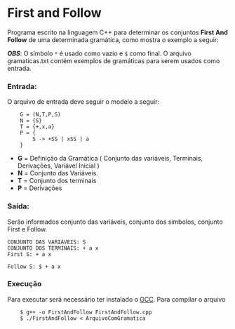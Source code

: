 # First and Follow
Programa escrito na linguagem C++ para determinar os conjuntos **First And Follow** de uma determinada gramática, como mostra o exemplo a seguir: 

***OBS***: O símbolo ```*``` é usado como vazio e ```$``` como final.
O arquivo gramaticas.txt contém exemplos de gramáticas para serem usados como entrada.

### Entrada:
O arquivo de entrada deve seguir o modelo a seguir:
```
    G = (N,T,P,S)
    N = {S}
    T = {+,x,a} 
    P = { 
        S -> +SS | xSS | a
    }
```
- **G** = Definição da Gramática ( Conjunto das variáveis, Terminais, Derivações, Variável Inicial )
- **N** = Conjunto das Variáveis.
- **T** = Conjunto dos terminais
- **P** = Derivações

### Saída:
Serão informados conjunto das variáveis, conjunto dos simbolos, conjunto First e Follow.
```
CONJUNTO DAS VARIÁVEIS: S 
CONJUNTO DOS TERMINAIS: + a x 
First S: + a x 

Follow S: $ + a x 
```
### Execução

Para executar será necessário ter instalado o [GCC](https://gcc.gnu.org/). Para compilar o arquivo
``` 
    $ g++ -o FirstAndFollow FirstAndFollow.cpp
    $ ./FirstAndFollow < ArquivoComGramatica
```

    


